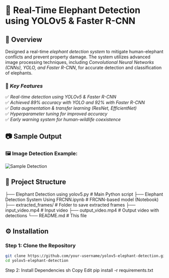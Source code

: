 # 🐘 Real-Time Elephant Detection using YOLOv5 & Faster R-CNN

## 🚀 Overview
Designed a real-time *elephant detection system* to mitigate human-elephant conflicts and prevent property damage. The system utilizes advanced image processing techniques, including *Convolutional Neural Networks (CNNs), YOLO, and Faster R-CNN*, for accurate detection and classification of elephants.

### 🔹 *Key Features*
✅ *Real-time detection using YOLOv5 & Faster R-CNN*  
✅ *Achieved 89% accuracy with YOLO and 92% with Faster R-CNN*  
✅ *Data augmentation & transfer learning (ResNet, EfficientNet)*  
✅ *Hyperparameter tuning for improved accuracy*  
✅ *Early warning system for human-wildlife coexistence*  

## 📷 Sample Output
### 🖼 Image Detection Example:
![Sample Detection](image.png)

## 📂 Project Structure
├── Elephant Detection using yolov5.py      # Main Python script
├── Elephant Detection System Using FRCNN.ipynb  # FRCNN-based model (Notebook)
├── extracted_frames/                       # Folder to save extracted frames
├── input_video.mp4                         # Input video
├── output_video.mp4                        # Output video with detections
└── README.md                               # This file


## ⚙ Installation
### Step 1: Clone the Repository
```sh
git clone https://github.com/your-username/yolov5-elephant-detection.git
cd yolov5-elephant-detection
```

Step 2: Install Dependencies
sh
Copy
Edit
pip install -r requirements.txt
